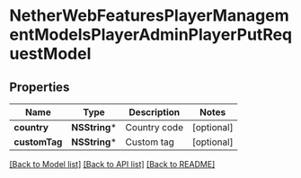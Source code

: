 # NetherWebFeaturesPlayerManagementModelsPlayerAdminPlayerPutRequestModel

## Properties
Name | Type | Description | Notes
------------ | ------------- | ------------- | -------------
**country** | **NSString*** | Country code | [optional] 
**customTag** | **NSString*** | Custom tag | [optional] 

[[Back to Model list]](../README.md#documentation-for-models) [[Back to API list]](../README.md#documentation-for-api-endpoints) [[Back to README]](../README.md)


